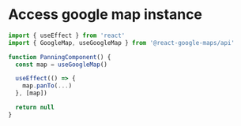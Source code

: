 # Access google map instance

```js static
import { useEffect } from 'react'
import { GoogleMap, useGoogleMap } from '@react-google-maps/api'

function PanningComponent() {
  const map = useGoogleMap()

  useEffect(() => {
    map.panTo(...)
  }, [map])

  return null
}
```
